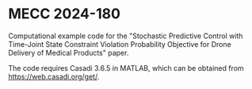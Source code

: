 # MECC 2024-180
Computational example code for the "Stochastic Predictive Control with Time-Joint State Constraint Violation Probability Objective for Drone Delivery of Medical Products" paper. 

The code requires Casadi 3.6.5 in MATLAB, which can be obtained from https://web.casadi.org/get/. 
